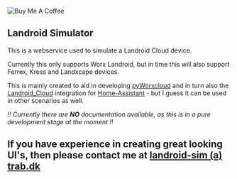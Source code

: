 ![Buy Me A Coffee](https://www.buymeacoffee.com/assets/img/custom_images/orange_img.png)

## **Landroid Simulator**

This is a webservice used to simulate a Landroid Cloud device.

Currently this only supports Worx Landroid, but in time this will also support Ferrex, Kress and Landxcape devices.

This is mainly created to aid in developing [pyWorxcloud](https://pypi.org/project/pyworxcloud/) and in turn also the [Landroid\_Cloud](https://github.com/MTrab/landroid_cloud) integration for [Home-Assistant](https://home-assistant.io) - but I guess it can be used in other scenarios as well.

_!! Currently there are **NO** documentation available, as this is in a pure development stage at the moment !!_

## If you have experience in creating great looking UI's, then please contact me at <ins>**landroid-sim (a) trab.dk**</ins>